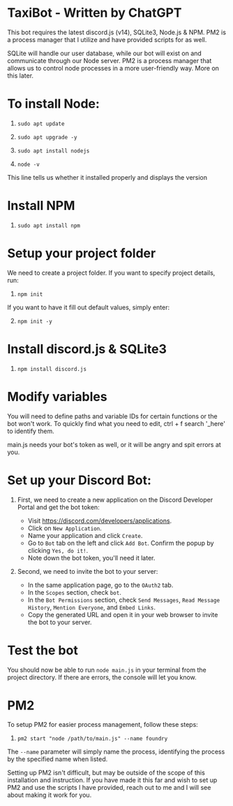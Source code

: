 # TaxiBot - Written by ChatGPT

This bot requires the latest discord.js (v14), SQLite3, Node.js & NPM. PM2 is a process manager that I utilize and have provided scripts for as well.

SQLite will handle our user database, while our bot will exist on and communicate through our Node server. PM2 is a process manager that allows us to control node processes in a more user-friendly way. More on this later.

# To install Node:

1. `sudo apt update`

2. `sudo apt upgrade -y`

3. `sudo apt install nodejs`

4. `node -v`

This line tells us whether it installed properly and displays the version

# Install NPM

1. `sudo apt install npm`

# Setup your project folder

We need to create a project folder. If you want to specify project details, run:

1. `npm init`

If you want to have it fill out default values, simply enter:

2. `npm init -y`

# Install discord.js & SQLite3

1. `npm install discord.js`

# Modify variables

You will need to define paths and variable IDs for certain functions or the bot won't work. To quickly find what you need to edit, ctrl + f search '_here' to identify them. 

main.js needs your bot's token as well, or it will be angry and spit errors at you.

# Set up your Discord Bot:

1. First, we need to create a new application on the Discord Developer Portal and get the bot token:
   - Visit https://discord.com/developers/applications.
   - Click on `New Application`.
   - Name your application and click `Create`.
   - Go to `Bot` tab on the left and click `Add Bot`. Confirm the popup by clicking `Yes, do it!`.
   - Note down the bot token, you'll need it later.

2. Second, we need to invite the bot to your server:
   - In the same application page, go to the `OAuth2` tab.
   - In the `Scopes` section, check `bot`.
   - In the `Bot Permissions` section, check `Send Messages`, `Read Message History`, `Mention Everyone`, and `Embed Links`.
   - Copy the generated URL and open it in your web browser to invite the bot to your server.

# Test the bot

You should now be able to run `node main.js` in your terminal from the project directory. If there are errors, the console will let you know.

# PM2

To setup PM2 for easier process management, follow these steps:

1. `pm2 start "node /path/to/main.js" --name foundry`

The `--name` parameter will simply name the process, identifying the process by the specified name when listed.

Setting up PM2 isn't difficult, but may be outside of the scope of this installation and instruction. If you have made it this far and wish to set up PM2 and use the scripts I have provided, reach out to me and I will see about making it work for you.